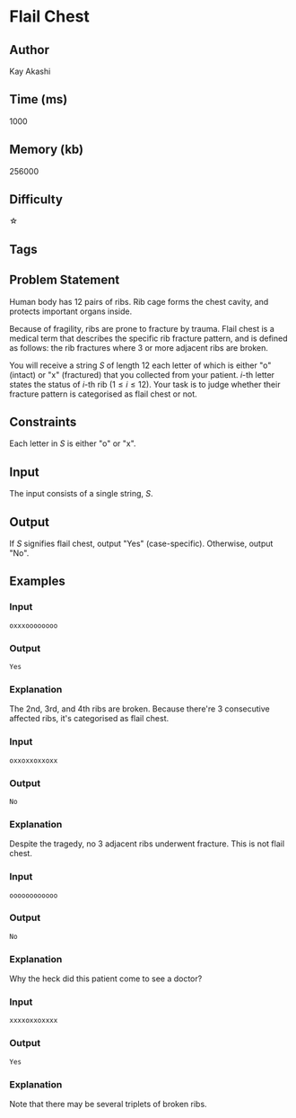 # Flail Chest

## Author

Kay Akashi

## Time (ms)

1000

## Memory (kb)

256000

## Difficulty

☆

## Tags

## Problem Statement 

Human body has $12$ pairs of ribs. Rib cage forms the chest cavity, and protects important organs inside. 

Because of fragility, ribs are prone to fracture by trauma. Flail chest is a medical term that describes the specific rib fracture pattern, and is defined as follows: the rib fractures where $3$ or more adjacent ribs are broken.

You will receive a string $S$ of length $12$ each letter of which is either "o" (intact) or "x" (fractured) that you collected from your patient. $i$-th letter states the status of $i$-th rib $(1 \leq i \leq 12)$. Your task is to judge whether their fracture pattern is categorised as flail chest or not.

## Constraints

Each letter in $S$ is either "o" or "x".

## Input

The input consists of a single string, $S$.

## Output

If $S$ signifies flail chest, output "Yes" (case-specific). Otherwise, output "No".

## Examples

### Input 

```
oxxxoooooooo
```

### Output

```
Yes
```

### Explanation

The $2$nd, $3$rd, and $4$th ribs are broken. Because there're $3$ consecutive affected ribs, it's categorised as flail chest.

### Input

```
oxxoxxoxxoxx
```

### Output
```
No
```

### Explanation

Despite the tragedy, no $3$ adjacent ribs underwent fracture. This is not flail chest.

### Input 

```
oooooooooooo
```

### Output

```
No
```

### Explanation

Why the heck did this patient come to see a doctor?

### Input 

```
xxxxoxxoxxxx
```

### Output

```
Yes
```

### Explanation

Note that there may be several triplets of broken ribs. 